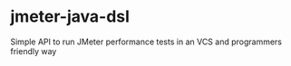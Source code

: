 # jmeter-java-dsl
Simple API to run JMeter performance tests in an VCS and programmers friendly way

